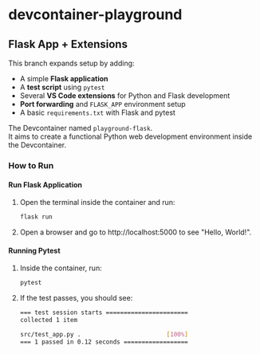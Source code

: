 # devcontainer-playground

## Flask App + Extensions

This branch expands setup by adding:

- A simple **Flask application**
- A **test script** using `pytest`
- Several **VS Code extensions** for Python and Flask development
- **Port forwarding** and `FLASK_APP` environment setup
- A basic `requirements.txt` with Flask and pytest

The Devcontainer named `playground-flask`.  
It aims to create a functional Python web development environment inside the Devcontainer.

### How to Run

#### Run Flask Application

1. Open the terminal inside the container and run:
    ```bash
    flask run
    ```

2. Open a browser and go to http://localhost:5000 to see "Hello, World!".

#### Running Pytest

1. Inside the container, run:
    ```bash
    pytest
    ```

2. If the test passes, you should see:
    ```bash
    === test session starts =======================
    collected 1 item

    src/test_app.py .                        [100%]
    === 1 passed in 0.12 seconds ==================
    ```
